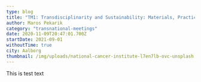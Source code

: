 ```yaml
---
type: blog
title: "TM1: Transdisciplinarity and Sustainability: Materials, Practices & Pedagogy "
author: Maros Pekarik
category: "transnational-meetings"
date: 2020-11-09T20:47:01.700Z
startDate: 2021-09-01
withoutTime: true
city: Aalborg
thumbnail: /img/uploads/national-cancer-institute-l7en7lb-ovc-unsplash.jpg
---
```

This is test text
